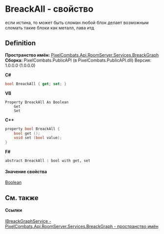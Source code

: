 # BreackAll - свойство


если истина, то может быть сломан любой блок 
делает возможным сломать такие блоки как металл, лава итд




## Definition
**Пространство имён:** <a href="897e26c0-37f4-aaa8-14a4-585376190135">PixelCombats.Api.RoomServer.Services.BreackGraph</a>  
**Сборка:** PixelCombats.PublicAPI (в PixelCombats.PublicAPI.dll) Версия: 1.0.0.0 (1.0.0.0)

**C#**
``` C#
bool BreackAll { get; set; }
```
**VB**
``` VB
Property BreackAll As Boolean
	Get
	Set
```
**C++**
``` C++
property bool BreackAll {
	bool get ();
	void set (bool value);
}
```
**F#**
``` F#
abstract BreackAll : bool with get, set
```



#### Значение свойства
<a href="https://learn.microsoft.com/dotnet/api/system.boolean" target="_blank" rel="noopener noreferrer">Boolean</a>

## См. также


#### Ссылки
<a href="159472c6-af70-ba8c-6969-d4c5345b4c7e">IBreackGraphService - </a>  
<a href="897e26c0-37f4-aaa8-14a4-585376190135">PixelCombats.Api.RoomServer.Services.BreackGraph - пространство имён</a>  
